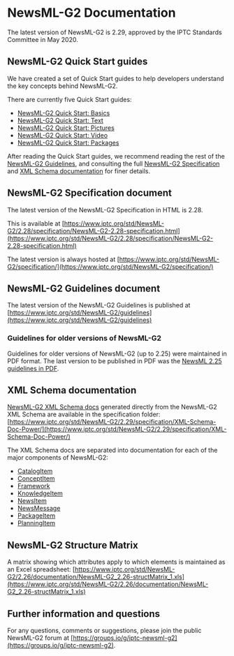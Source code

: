 # NewsML-G2 Documentation

The latest version of NewsML-G2 is 2.29, approved by the IPTC Standards
Committee in May 2020.

## NewsML-G2 Quick Start guides

We have created a set of Quick Start guides to help developers understand the
key concepts behind NewsML-G2.

There are currently five Quick Start guides:

* [NewsML-G2 Quick Start: Basics](https://www.iptc.org/std-dev/NewsML-G2/documentation/quickstart-basics.html)
* [NewsML-G2 Quick Start: Text](https://www.iptc.org/std-dev/NewsML-G2/documentation/quickstart-text.html)
* [NewsML-G2 Quick Start: Pictures](https://www.iptc.org/std-dev/NewsML-G2/documentation/quickstart-pictures.html)
* [NewsML-G2 Quick Start: Video](https://www.iptc.org/std-dev/NewsML-G2/documentation/quickstart-video.html)
* [NewsML-G2 Quick Start: Packages](https://www.iptc.org/std-dev/NewsML-G2/documentation/quickstart-packages.html)

After reading the Quick Start guides, we recommend reading the rest of
the
[NewsML-G2 Guidelines](https://www.iptc.org/std/NewsML-G2/guidelines),
and consulting the full
[NewsML-G2 Specification](https://www.iptc.org/std/NewsML-G2/specification/)
and
[XML Schema documentation](https://www.iptc.org/std/NewsML-G2/2.29/specification/XML-Schema-Doc-Power/)
for finer details.

## NewsML-G2 Specification document

The latest version of the NewsML-G2 Specification in HTML is 2.28.

This is available at
[https://www.iptc.org/std/NewsML-G2/2.28/specification/NewsML-G2-2.28-specification.html](https://www.iptc.org/std/NewsML-G2/2.28/specification/NewsML-G2-2.28-specification.html)

The latest version is always hosted at
[https://www.iptc.org/std/NewsML-G2/specification/](https://www.iptc.org/std/NewsML-G2/specification/)

## NewsML-G2 Guidelines document

The latest version of the NewsML-G2 Guidelines is published at
[https://www.iptc.org/std/NewsML-G2/guidelines](https://www.iptc.org/std/NewsML-G2/guidelines)

### Guidelines for older versions of NewsML-G2

Guidelines for older versions of NewsML-G2 (up to 2.25) were maintained in PDF format.
The last version to be published in PDF was the 
[NewsML 2.25 guidelines in PDF](https://www.iptc.org/std/NewsML-G2/2.25/documentation/IPTC-NewsML-G2-Implementation_Guide_9.0.2.pdf).

## XML Schema documentation

[NewsML-G2 XML Schema docs](https://www.iptc.org/std/NewsML-G2/2.29/specification/XML-Schema-Doc-Power/)
generated directly from the NewsML-G2 XML Schema are available in the
specification folder:
[https://www.iptc.org/std/NewsML-G2/2.29/specification/XML-Schema-Doc-Power/](https://www.iptc.org/std/NewsML-G2/2.29/specification/XML-Schema-Doc-Power/)

The XML Schema docs are separated into documentation for each of the major components of NewsML-G2:

* [CatalogItem](https://www.iptc.org/std-dev/NewsML-G2/2.29/specification/XML-Schema-Doc-Power/NewsML-G2_2.29-spec-CatalogItem-Power.html)
* [ConceptItem](https://www.iptc.org/std-dev/NewsML-G2/2.29/specification/XML-Schema-Doc-Power/NewsML-G2_2.29-spec-ConceptItem-Power.html)
* [Framework](https://www.iptc.org/std-dev/NewsML-G2/2.29/specification/XML-Schema-Doc-Power/NewsML-G2_2.29-spec-Framework-Power.html)
* [KnowledgeItem](https://www.iptc.org/std-dev/NewsML-G2/2.29/specification/XML-Schema-Doc-Power/NewsML-G2_2.29-spec-KnowledgeItem-Power.html)
* [NewsItem](https://www.iptc.org/std-dev/NewsML-G2/2.29/specification/XML-Schema-Doc-Power/NewsML-G2_2.29-spec-NewsItem-Power.html)
* [NewsMessage](https://www.iptc.org/std-dev/NewsML-G2/2.29/specification/XML-Schema-Doc-Power/NewsML-G2_2.29-spec-NewsMessage-Power.html)
* [PackageItem](https://www.iptc.org/std-dev/NewsML-G2/2.29/specification/XML-Schema-Doc-Power/NewsML-G2_2.29-spec-PackageItem-Power.html)
* [PlanningItem](https://www.iptc.org/std-dev/NewsML-G2/2.29/specification/XML-Schema-Doc-Power/NewsML-G2_2.29-spec-PlanningItem-Power.html)

## NewsML-G2 Structure Matrix

A matrix showing which attributes apply to which elements is maintained as an Excel spreadsheet:
[https://www.iptc.org/std/NewsML-G2/2.26/documentation/NewsML-G2_2.26-structMatrix_1.xls](https://www.iptc.org/std/NewsML-G2/2.26/documentation/NewsML-G2_2.26-structMatrix_1.xls)

## Further information and questions

For any questions, comments or suggestions, please join the public NewsML-G2
forum at
[https://groups.io/g/iptc-newsml-g2](https://groups.io/g/iptc-newsml-g2).
